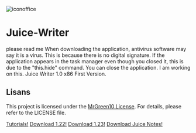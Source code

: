 ![iconoffice](https://github.com/user-attachments/assets/57f5b16b-4e5b-4d17-83c1-9419db653fad)
# Juice-Writer
please read me
When downloading the application, antivirus software may say it is a virus. This is because there is no digital signature. If the application appears in the task manager even though you closed it, this is due to the "this.hide" command. You can close the application. I am working on this.
Juice Writer 1.0 x86
First Version.
## Lisans
This project is licensed under the [MrGreen10 License](LICENSE). For details, please refer to the LICENSE file.


[Tutorials!](https://github.com/MrGreen10/Juice-Writer/wiki)
[Download 1.22!](https://github.com/MrGreen10/Juice-Writer/releases/tag/1.22)
[Download 1.23!](https://github.com/MrGreen10/Juice-Writer/releases/tag/1.23)
[Download Juice Notes!](https://github.com/MrGreen10/Juice-Notes/releases/tag/1.0)
